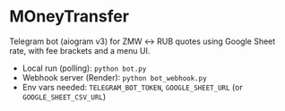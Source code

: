 # MOneyTransfer

Telegram bot (aiogram v3) for ZMW ↔ RUB quotes using Google Sheet rate, with fee brackets and a menu UI.
- Local run (polling): `python bot.py`
- Webhook server (Render): `python bot_webhook.py`
- Env vars needed: `TELEGRAM_BOT_TOKEN`, `GOOGLE_SHEET_URL` (or `GOOGLE_SHEET_CSV_URL`)
